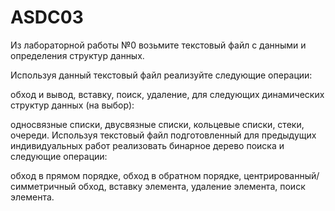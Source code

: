 # ASDC03

Из лабораторной работы №0 возьмите текстовый файл с данными и определения структур данных.

Используя данный текстовый файл реализуйте следующие операции:

обход и вывод,
вставку,
поиск,
удаление,
для следующих динамических структур данных (на выбор):

односвязные списки,
двусвязные списки,
кольцевые списки,
стеки,
очереди.
Используя текстовый файл подготовленный для предыдущих индивидуальных работ реализовать бинарное дерево поиска и следующие операции:

обход в прямом порядке,
обход в обратном порядке,
центрированный/симметричный обход,
вставку элемента,
удаление элемента,
поиск элемента.